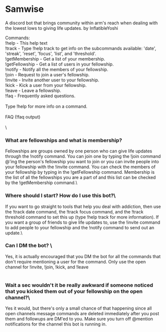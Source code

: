 # Samwise


A discord bot that brings community within arm's reach when dealing with the lowest lows to giving life updates.
by InflatibleYoshi

Commands:\
!help - This help text\
!track - Type !help track to get info on the subcommands available: 'date', 'streak', 'reset', 'focus', 'list', and 'threshold'.\
!getMembership -  Get a list of your membership.\
!getFellowship - Get a list of users in your fellowship.\
!notify - Notify all the members of your fellowship.\
!join - Request to join a user's fellowship.\
!invite - Invite another user to your fellowship.\
!kick - Kick a user from your fellowship.\
!leave - Leave a fellowship.\
!faq - Frequently asked questions.\
\
Type !help <command> for more info on a command.\
\
FAQ (!faq output)\
\
\
### What are fellowships and what is membership?
Fellowships are groups owned by one person who can give life updates through the !notify command. You can join one by typing the !join command @'ing the person's fellowship you want to join or you can invite people into your fellowship with the !invite command. You can check the members of your fellowship by typing in the !getFellowship command. Membership is the list of all the fellowships you are a part of and this list can be checked by the !getMembership command.\
### Where should I start? How do I use this bot?\\
If you want to go straight to tools that help you deal with addiction, then use the !track date command, the !track focus command, and the !track threshold command to set this up (type !help track for more information). If you want a group of friends to give life updates to, use the !invite command to add people to your fellowship and the !notify command to send out an update.\\
### Can I DM the bot? \
Yes, it is actually encouraged that you DM the bot for all the commands that don't require mentioning a user for the command. Only use the open channel for !invite, !join, !kick, and !leave <br><br>
### Wait a sec wouldn't it be really awkward if someone noticed that you kicked them out of your fellowship on the open channel?\
Yes it would, but there's only a small chance of that happening since all open channels message commands are deleted immediately after you post them and followups are DM'ed to you. Make sure you turn off @mention notifications for the channel this bot is running in.
